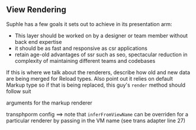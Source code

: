 ## View Rendering

Suphle has a few goals it sets out to achieve in its presentation arm:
- This layer should be worked on by a designer or team member without back end expertise
- it should be as fast and responsive as csr applications
- retain age-old advantages of ssr such as seo, spectacular reduction in complexity of maintaining different teams and codebases

If this is where we talk about the renderers, describe how old and new data are being merged for Reload types. Also point out it relies on default Markup type so if that is being replaced, this guy's `render` method should follow suit

arguments for the markup renderer

transphporm config ==> note that `inferFromViewName` can be overriden for a particular renderer by passing in the VM name (see trans adapter line 27)